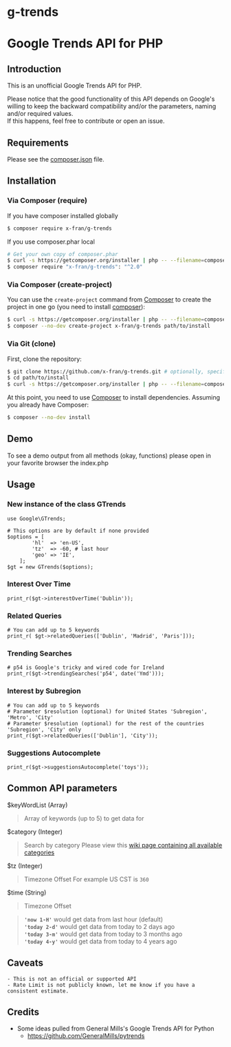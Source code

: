 # g-trends


Google Trends API for PHP
=========================


Introduction
------------

This is an unofficial Google Trends API for PHP.

Please notice that the good functionality of this API depends on Google's willing to keep the backward compatibility and/or the parameters, naming and/or required values.   
If this happens, feel free to contribute or open an issue.


Requirements
------------

Please see the [composer.json](composer.json) file.


Installation
------------

### Via Composer (require)

If you have composer installed globally
```bash
$ composer require x-fran/g-trends
```

If you use composer.phar local
```bash
# Get your own copy of composer.phar
$ curl -s https://getcomposer.org/installer | php -- --filename=composer
$ composer require "x-fran/g-trends": "^2.0"
```


### Via Composer (create-project)

You can use the `create-project` command from [Composer](http://getcomposer.org/)
to create the project in one go (you need to install [composer](https://getcomposer.org/doc/00-intro.md#downloading-the-composer-executable)):

```bash
$ curl -s https://getcomposer.org/installer | php -- --filename=composer
$ composer --no-dev create-project x-fran/g-trends path/to/install
```

### Via Git (clone)

First, clone the repository:

```bash
$ git clone https://github.com/x-fran/g-trends.git # optionally, specify the directory in which to clone
$ cd path/to/install
$ curl -s https://getcomposer.org/installer | php -- --filename=composer
```

At this point, you need to use [Composer](https://getcomposer.org/) to install
dependencies. Assuming you already have Composer:

```bash
$ composer --no-dev install
```

Demo
----

To see a demo output from all methods (okay, functions) please open in your favorite browser the index.php 


Usage
-----

### New instance of the class GTrends
    use Google\GTrends;
    
    # This options are by default if none provided
    $options = [
            'hl'  => 'en-US',
            'tz'  => -60, # last hour
            'geo' => 'IE',
        ];
    $gt = new GTrends($options);

### Interest Over Time

    print_r($gt->interestOverTime('Dublin'));

### Related Queries

    # You can add up to 5 keywords
    print_r( $gt->relatedQueries(['Dublin', 'Madrid', 'Paris']));

### Trending Searches

    # p54 is Google's tricky and wired code for Ireland
    print_r($gt->trendingSearches('p54', date('Ymd')));

### Interest by Subregion

    # You can add up to 5 keywords
    # Parameter $resolution (optional) for United States 'Subregion', 'Metro', 'City'
    # Parameter $resolution (optional) for the rest of the countries 'Subregion', 'City' only
    print_r($gt->relatedQueries(['Dublin'], 'City'));

### Suggestions Autocomplete

    print_r($gt->suggestionsAutocomplete('toys'));

    
## Common API parameters

$keyWordList (Array)

> Array of keywords (up to 5) to get data for

$category (Integer)

> Search by category
> Please view this [wiki page containing all available categories](https://github.com/pat310/google-trends-api/wiki/Google-Trends-Categories)

$tz (Integer)

> Timezone Offset
> For example US CST is ```360```

$time (String)

> Timezone Offset 

> **```'now 1-H'```** would get data from last hour (default)  
> **```'today 2-d'```** would get data from today to 2 days ago  
> **```'today 3-m'```** would get data from today to 3 months ago  
> **```'today 4-y'```** would get data from today to 4 years ago  


Caveats
-------

    - This is not an official or supported API
    - Rate Limit is not publicly known, let me know if you have a consistent estimate.


Credits
-------

* Some ideas pulled from General Mills's Google Trends API for Python
    - https://github.com/GeneralMills/pytrends
    
    

